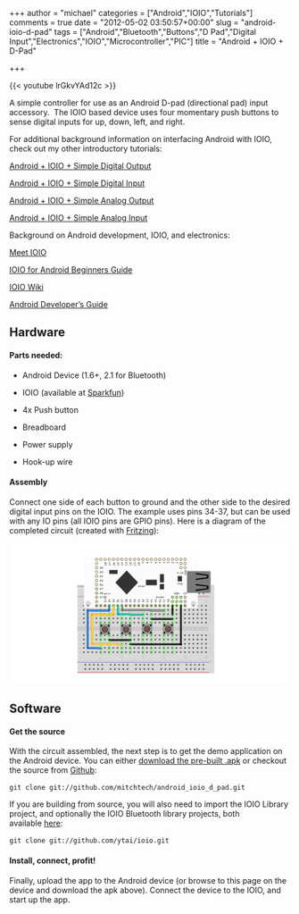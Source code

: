 +++
author = "michael"
categories = ["Android","IOIO","Tutorials"]
comments = true
date = "2012-05-02 03:50:57+00:00"
slug = "android-ioio-d-pad"
tags = ["Android","Bluetooth","Buttons","D Pad","Digital Input","Electronics","IOIO","Microcontroller","PIC"]
title = "Android + IOIO + D-Pad"

+++

{{< youtube lrGkvYAd12c >}}

A simple controller for use as an Android D-pad (directional pad) input accessory.  The IOIO based device uses four momentary push buttons to sense digital inputs for up, down, left, and right.

For additional background information on interfacing Android with IOIO, check out my other introductory tutorials:

[Android + IOIO + Simple Digital Output](http://mitchtech.net/android-ioio-simple-digital-output/)

[Android + IOIO + Simple Digital Input](http://mitchtech.net/android-ioio-simple-digital-input/)

[Android + IOIO + Simple Analog Output](http://mitchtech.net/android-ioio-simple-analog-output/)

[Android + IOIO + Simple Analog Input](http://mitchtech.net/android-ioio-simple-analog-input/)

Background on Android development, IOIO, and electronics:

[Meet IOIO](http://ytai-mer.blogspot.com/2011/04/meet-ioio-io-for-android.html)

[IOIO for Android Beginners Guide](http://www.sparkfun.com/tutorials/280)

[IOIO Wiki](https://github.com/ytai/ioio/wiki)

[Android Developer’s Guide](http://developer.android.com/guide/index.html)

## Hardware

#### Parts needed:

  * Android Device (1.6+, 2.1 for Bluetooth)

  * IOIO (available at [Sparkfun](http://www.sparkfun.com/products/10748))

  * 4x Push button

  * Breadboard

  * Power supply

  * Hook-up wire

#### Assembly

Connect one side of each button to ground and the other side to the desired digital input pins on the IOIO. The example uses pins 34-37, but can be used with any IO pins (all IOIO pins are GPIO pins). Here is a diagram of the completed circuit (created with [Fritzing](http://fritzing.org/)):

![ioio_d_pad](/img/ioio_d_pad.png)

## Software

#### Get the source

With the circuit assembled, the next step is to get the demo application on the Android device. You can either [download the pre-built .apk](http://mitch-tech.appspot.com/ioio/IOIODPad.apk) or checkout the source from [Github](https://github.com/mitchtech/android_ioio_d_dap):

```
git clone git://github.com/mitchtech/android_ioio_d_pad.git
```

If you are building from source, you will also need to import the IOIO Library project, and optionally the IOIO Bluetooth library projects, both available [here](https://github.com/ytai/ioio):

```
git clone git://github.com/ytai/ioio.git
```

#### Install, connect, profit!

Finally, upload the app to the Android device (or browse to this page on the device and download the apk above). Connect the device to the IOIO, and start up the app.

